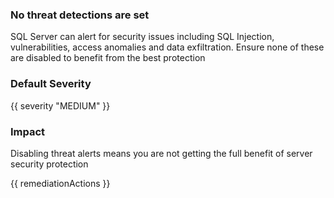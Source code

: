 
### No threat detections are set

SQL Server can alert for security issues including SQL Injection, vulnerabilities, access anomalies and data exfiltration. Ensure none of these are disabled to benefit from the best protection

### Default Severity
{{ severity "MEDIUM" }}

### Impact
Disabling threat alerts means you are not getting the full benefit of server security protection

<!-- DO NOT CHANGE -->
{{ remediationActions }}

